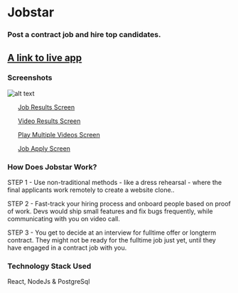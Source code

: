 <h1>Jobstar</h1>

<h3>Post a contract job and hire top candidates.</h3>

<h2><a href="https://jobstar.vercel.app">A link to live app</a></h2>

<h3>Screenshots</h3>
<il>

 ![alt text](https://github.com/awesomething/Jobstar/tree/main/images/About.PNG?raw=true)
 
<ul><a href="https://ibb.co/72cXgk9">Job Results Screen</a></ul>
<ul><a href="https://ibb.co/64KK5Xm">Video Results Screen</a></ul>
<ul><a href="https://ibb.co/JQvqM6b">Play Multiple Videos Screen</a></ul>
 <ul><a href="https://ibb.co/mv71kqJ">Job Apply Screen</a></ul>
</il>

<h3> How Does Jobstar Work?</h3>
<p> STEP 1 - Use non-traditional methods - like a dress rehearsal - where the final applicants work remotely to create a website clone..</p>
<p> STEP 2 - Fast-track your hiring process and onboard people based on proof of work. Devs would ship small features and fix bugs frequently, while communicating with you on video call.</p>
<p>STEP 3 - You get to decide at an interview for fulltime offer or longterm contract. They might not be ready for the fulltime job just yet, until they have engaged in a contract job with you.</p>

<h3>Technology Stack Used</h3> 
<p>React, NodeJs & PostgreSql</p>
